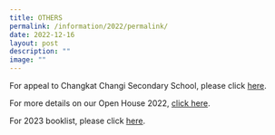 ```yaml
---
title: OTHERS
permalink: /information/2022/permalink/
date: 2022-12-16
layout: post
description: ""
image: ""
---
```

For appeal to Changkat Changi Secondary School, please click [here](https://go.gov.sg/ccss2023appeal). 

  

For more details on our Open House 2022, [click here](https://staging.d2qn7m8qwv3497.amplifyapp.com/experience-at-changkat/Open-House/).

  

For 2023 booklist, please click [here](https://drive.google.com/file/d/1fG5WHZMI0LQxeO-EWBthlGVj1v55Po2e/view?usp=sharing).